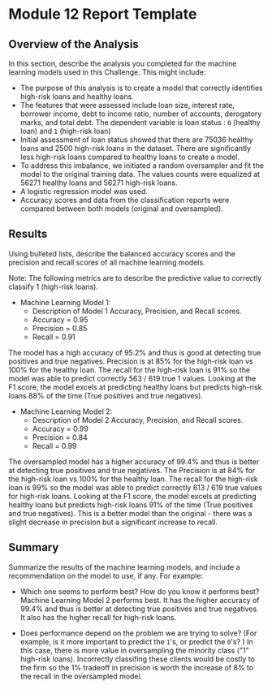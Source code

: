 # Module 12 Report Template

## Overview of the Analysis

In this section, describe the analysis you completed for the machine learning models used in this Challenge. This might include:

* The purpose of this analysis is to create a model that correctly identifies high-risk loans and healthy loans.
* The features that were assessed include loan size, interest rate, borrower income, debt to income ratio, number of accounts, derogatory marks, and total debt. The dependent variable is loan status : `0` (healthy loan) and `1` (high-risk loan)
* Initial assessment of loan status showed that there are 75036 healthy loans and 2500 high-risk loans in the dataset. There are significantly less high-risk loans compared to healthy loans to create a model.
* To address this imbalance, we initiated a random oversampler and fit the model to the original training data. The values counts were equalized at 56271 healthy loans and 56271 high-risk loans.
* A logistic regression model was used.
* Accuracy scores and data from the classification reports were compared between both models (original and oversampled).

## Results

Using bulleted lists, describe the balanced accuracy scores and the precision and recall scores of all machine learning models.

Note: The following metrics are to describe the predictive value to correctly classify 1 (high-risk loans).

* Machine Learning Model 1:
  * Description of Model 1 Accuracy, Precision, and Recall scores.
  * Accuracy = 0.95
  * Precision = 0.85
  * Recall = 0.91

The model has a high accuracy of 95.2% and thus is good at detecting true positives and true negatives. Precision is at 85% for the high-risk loan vs 100% for the healthy loan. The recall for the high-risk loan is 91% so the model was able to predict correctly 563 / 619 true 1 values. Looking at the F1 score, the model excels at predicting healthy loans but predicts high-risk loans 88% of the time (True positives and true negatives).

* Machine Learning Model 2:
  * Description of Model 2 Accuracy, Precision, and Recall scores.
  * Accuracy = 0.99
  * Precision = 0.84
  * Recall = 0.99
  
The oversampled model has a higher accuracy of 99.4% and thus is better at detecting true positives and true negatives. The Precision is at 84% for the high-risk loan vs 100% for the healthy loan. The recall for the high-risk loan is 99% so the model was able to predict correctly 613 / 619 true values for high-risk loans. Looking at the F1 score, the model excels at predicting healthy loans but predicts high-risk loans 91% of the time (True positives and true negatives). This is a better model than the original - there was a slight decrease in precision but a significant increase to recall.

## Summary

Summarize the results of the machine learning models, and include a recommendation on the model to use, if any. For example:
* Which one seems to perform best? How do you know it performs best?
Machine Learning Model 2 performs best. It has the higher accuracy of 99.4% and thus is better at detecting true positives and true negatives. It also has the higher recall for high-risk loans.

* Does performance depend on the problem we are trying to solve? (For example, is it more important to predict the `1`'s, or predict the `0`'s? )
In this case, there is more value in oversampling the minority class ("1" high-risk loans). Incorrectly classifing these clients would be costly to the firm so the 1% tradeoff in precision is worth the increase of 8% to the recall in the oversampled model. 
